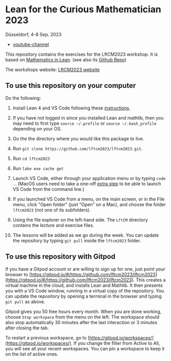 Lean for the Curious Mathematician 2023
=======================================
Düsseldorf, 4-8 Sep. 2023

* [youtube-channel](https://www.youtube.com/playlist?list=PLlF-CfQhukNn7xEbfL38eLgkveyk9_myQ)

This repository contains the exercises for the LftCM2023 workshop. It is based on
[Mathematics in Lean](https://leanprover-community.github.io/mathematics_in_lean/).
(see also its [Github Repo](https://github.com/leanprover-community/mathematics_in_lean))

The workshops website: [LftCM2023 website](https://lftcm2023.github.io/)


## To use this repository on your computer

Do the following:

1. Install Lean 4 and VS Code following
   these [instructions](https://leanprover-community.github.io/get_started.html).

2. If you have not logged in since you installed Lean and mathlib, then you may need to first type `source ~/.profile` or `source ~/.bash_profile` depending on your OS.

3. Go the the directory where you would like this package to live.

4. Run `git clone https://github.com/lftcm2023/lftcm2023.git`.

5. Run `cd lftcm2023`

6. Run `lake exe cache get`

7. Launch VS Code, either through your application menu or by typing `code .`. (MacOS users need to take a one-off [extra step](https://code.visualstudio.com/docs/setup/mac#_launching-from-the-command-line) to be able to launch VS Code from the command line.)

8. If you launched VS Code from a menu, on the main screen, or in the File menu, click "Open folder" (just "Open" on a Mac), and choose the folder `lftcm2023` (not one of its subfolders).

9. Using the file explorer on the left-hand side. The `LftCM` directory contains the lecture and exercise files.

10. The lessons will be added as we go during the week. You can update the repository by typing
   `git pull` inside the `lftcm2023` folder.



## To use this repository with Gitpod

If you have a Gitpod account or are willing to sign up for one,
just point your browser to [https://gitpod.io/#/https://github.com/lftcm2023/lftcm2023](https://gitpod.io/#/https://github.com/lftcm2023/lftcm2023).
This creates a virtual machine in the cloud,
and installs Lean and Mathlib.
It then presents you with a VS Code window, running in a virtual
copy of the repository.
You can update the repository by opening a terminal in the browser
and typing `git pull` as above.

Gitpod gives you 50 free hours every month.
When you are done working, choose `Stop workspace` from the menu on the left.
The workspace should also stop automatically
30 minutes after the last interaction or 3 minutes after closing the tab.

To restart a previous workspace, go to [https://gitpod.io/workspaces/](https://gitpod.io/workspaces/).
If you change the filter from Active to All, you will see all your recent workspaces. You can pin a workspace to keep it on the list of active ones.
